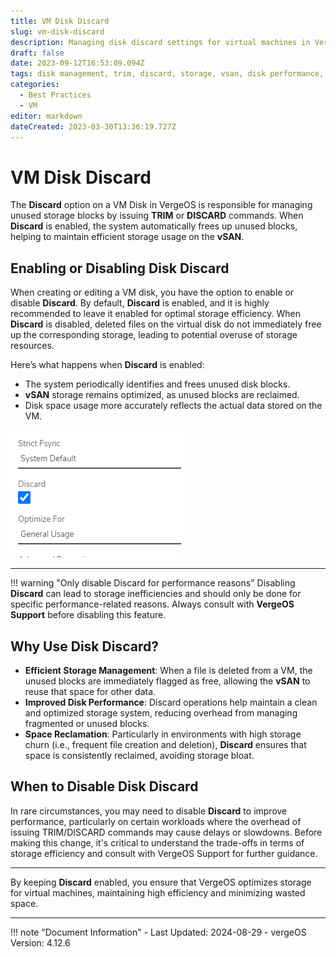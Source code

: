 ```yaml
---
title: VM Disk Discard
slug: vm-disk-discard
description: Managing disk discard settings for virtual machines in VergeOS to optimize storage usage.
draft: false
date: 2023-09-12T16:53:09.094Z
tags: disk management, trim, discard, storage, vsan, disk performance, disk
categories:
  - Best Practices
  - VM
editor: markdown
dateCreated: 2023-03-30T13:36:19.727Z
---
```


# VM Disk Discard

The **Discard** option on a VM Disk in VergeOS is responsible for managing unused storage blocks by issuing **TRIM** or **DISCARD** commands. When **Discard** is enabled, the system automatically frees up unused blocks, helping to maintain efficient storage usage on the **vSAN**.

## Enabling or Disabling Disk Discard

When creating or editing a VM disk, you have the option to enable or disable **Discard**. By default, **Discard** is enabled, and it is highly recommended to leave it enabled for optimal storage efficiency. When **Discard** is disabled, deleted files on the virtual disk do not immediately free up the corresponding storage, leading to potential overuse of storage resources.

Here’s what happens when **Discard** is enabled:

- The system periodically identifies and frees unused disk blocks.
- **vSAN** storage remains optimized, as unused blocks are reclaimed.
- Disk space usage more accurately reflects the actual data stored on the VM.

![2023-03-30_10_43_52-diskdiscardwindow.png](/docs/public/2023-03-30_10_43_52-diskdiscardwindow.png)

---

!!! warning "Only disable Discard for performance reasons"
    Disabling **Discard** can lead to storage inefficiencies and should only be done for specific performance-related reasons. Always consult with **VergeOS Support** before disabling this feature.

## Why Use Disk Discard?

- **Efficient Storage Management**: When a file is deleted from a VM, the unused blocks are immediately flagged as free, allowing the **vSAN** to reuse that space for other data.
- **Improved Disk Performance**: Discard operations help maintain a clean and optimized storage system, reducing overhead from managing fragmented or unused blocks.
- **Space Reclamation**: Particularly in environments with high storage churn (i.e., frequent file creation and deletion), **Discard** ensures that space is consistently reclaimed, avoiding storage bloat.

## When to Disable Disk Discard

In rare circumstances, you may need to disable **Discard** to improve performance, particularly on certain workloads where the overhead of issuing TRIM/DISCARD commands may cause delays or slowdowns. Before making this change, it's critical to understand the trade-offs in terms of storage efficiency and consult with VergeOS Support for further guidance.

---

By keeping **Discard** enabled, you ensure that VergeOS optimizes storage for virtual machines, maintaining high efficiency and minimizing wasted space.

---

!!! note "Document Information"
    - Last Updated: 2024-08-29
    - vergeOS Version: 4.12.6
